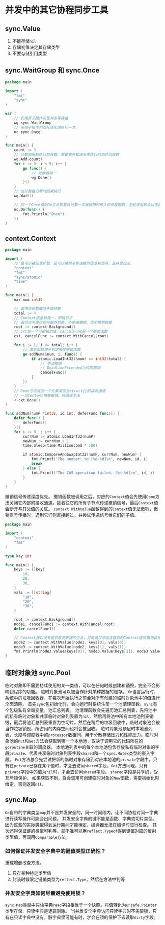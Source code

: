 # 并发中的其它协程同步工具

## sync.Value

1. 不能存储`nil`
2. 存储初值决定其存储类型
3. 不要存储引用类型

## sync.WaitGroup 和 sync.Once

```go
package main

import (
	"fmt"
	"sync"
)

var (
	// 仅用原子操作实现并发等待组
	wg sync.WaitGroup
	// 用原子操作和互斥锁实现执行一次
	oc sync.Once
)

func main() {
	count := 3
	// 计数器限制执行协程数，需要事先知道所需执行的协作流程数
	wg.Add(count)
	for i := 0; i < 5; i++ {
		go func() {
			// 计数器减一
			wg.Done()
		}()
	}
	// 当计数器归零时结束执行
	wg.Wait()

	// 同一个Once值的Do方法智慧执行第一次被调用时传入的参数函数，无论该函数会以怎样的方式结束，只有当该参数函数执行完毕之后，调用该方法的协程才会逐一被唤醒。
	oc.Do(func() {
		fmt.Println("Once")
	})
}
```

## context.Context

```go
package main

import (
	// 值可以被任意扩散，还可以被用来传递额外信息和信号，且并发安全。
	"context"
	"fmt"
	"sync/atomic"
	"time"
)

func main() {
	var num int32

	// 调用协程数取决于循环数
	total := 4
	// Context值全局唯一，即根节点
	// 根节点不提供任何额外功能，不能被撤销，也不携带数据
	root := context.Background()
	// cxt是一个可撤销的值，cancalFunc是一个撤销函数
	cxt, cancelFunc := context.WithCancel(root)

	for i := 1; i <= total; i++ {
		// 匿名函数用于判定触发撤销函数
		go addNum(&num, i, func() {
			if atomic.LoadInt32(&num) == int32(total) {
				// 手动撤销
				// DeadlineExceeded为过期撤销
				cancelFunc()
			}
		})
	}
	// Done方法返回一个元素类型为struct{}的接收通道
	// 一旦Context值被撤销，则通道关闭
	<-cxt.Done()
}

func addNum(numP *int32, id int, deferFunc func()) {
	defer func() {
		deferFunc()
	}()
	for i := 0; ; i++ {
		currNum := atomic.LoadInt32(numP)
		newNum := currNum + 1
		time.Sleep(time.Millisecond * 500)

		if atomic.CompareAndSwapInt32(numP, currNum, newNum) {
			fmt.Printf("The number: %d [%d-%d]\n", newNum, id, i)
			break
		} else {
			fmt.Printf("The CAS operation failed. [%d-%d]\n", id, i)
		}
	}
}
```

撤销信号传递深度优先。
撤销函数被调用之后，对应的`Context`值会先使用`Done`方法关闭它内部的接收通道。接着往它的所有子节点传递撤销信号，最后`Context`值会断开与其父值的关联。
`context.WithValue`函数得到的`Context`值无法撤销，撤销信号传播时，遇到它们则直接跨过，并尝试传递信号给它们的子值。

```go
package main

import (
	"context"
	"fmt"
)

type key int

func main() {
	keys := []key{
		10,
		20,
		30,
	}
	vals := []string{
		"10",
		"20",
		"30",
	}

	root := context.Background()
	node1, cancelFunc1 := context.WithCancel(root)
	defer cancelFunc1()

	// Context接口没有提供改变数据的方法，只能通过添加含数据的Context值或撤销该值的父值来增删数据
	node2 := context.WithValue(node1, keys[0], vals[0])
	node3 := context.WithValue(node2, keys[1], vals[1])
	fmt.Println(node3.Value(keys[0]), node3.Value(keys[1]), node3.Value(keys[2]))
}
```

## 临时对象池 sync.Pool

临时对象即不需要持续使用的某一类值，可以在任何时候创建和销毁，完全不会影响到程序的功能。
临时对象池可以被当作针对某种数据的缓存。
`Go`语言运行时，系统中的垃圾回收器，在每次开始执行之前会对所有创建的临时对象池中的值进行全面清除。
首先`sync`包初始化时，会向运行时系统注册一个池清理函数。`sync`有个包级私有全局变量，池汇总列表。
池清理函数会先遍历池汇总列表，先将池中的私有临时对象和共享临时对象列表置为`nil`，然后再将池中所有本地池列表销毁，最后将池汇总列表重置为空切片。然后在稍后的垃圾回收中，临时对象池会被当作垃圾销毁，所占用的内存空间也将会被回收。
临时对象池顶层时本地池列表，长度与调度器中的`processor`数相同，用于分散存储压力和性能压力。临时对象池的`Put`和`Get`方法会获取到哪一个本地池，取决于调用它的代码所在的`goroutine`关联的调度器。
本地池列表中的每个本地池包含存放私有临时对象的字段`private`、代表共享临时对象列表字段`shared`和一个`sync.Mutex`类型的嵌入字段。
`Put`方法总会先尝试把新的临时对象存储到对应本地池的`private`字段中，只有在`private`已存在某个值时，才会去访问`shared`字段，`Get`方法同理，只有`private`字段中的值为`nil`时，才会去访问`shared`字段。
`shared`字段是共享的，受互斥锁保护。
如果获取不到，将会调用可创建临时对象的`New`函数，需要初始化时给定，否则返回`nil`。

## sync.Map

`Go`自带的字典类型`map`并不是并发安全的，同一时间段内，让不同协程对同一字典进行读写操作可能会出问题。
并发安全字典的键不能是函数、字典或切片类型。因为这些的实际类型得到运行期间才能确定，编译器无法在编译时进行检查。
其次还得保证键的类型可判等，拿不准可以用`reflect.Typeof`得到键值对应的反射类型值，再调用`Comparable`方法。

### 如何保证并发安全字典中的键值类型正确性？

重载增删改查方法。

1. 只存某种特定类型值
2. 封装时候限定键值类型为`reflect.Type`，然后在方法中判等

### 并发安全字典如何尽量避免使用锁？

`sync.Map`类型中只读字典`read`字段相当于一个快照，将值转化为`unsafe.Pointer`类型存储。只读字典是逻辑删除。
当并发安全字典访问只读字典时不需要锁，只有在只读字典中没有，脏字典里可能有时，才会在锁的保护下去读取`dirty`字段。
